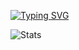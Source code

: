 [![Typing SVG](https://readme-typing-svg.herokuapp.com?color=%23175592&size=18&center=true&vCenter=true&multiline=true&width=600&lines=git+config+--global+user.name+%22Nirvana+Persaud%22)](https://git.io/typing-svg)

![Stats](https://github-readme-stats.vercel.app/api?username=nirvanapersaud&show_icons=true&theme=buefy)


<!--
**nirvanapersaud/nirvanapersaud** is a ✨ _special_ ✨ repository because its `README.md` (this file) appears on your GitHub profile.

Here are some ideas to get you started:

- 🔭 I’m currently working on ...
- 🌱 I’m currently learning ...
- 👯 I’m looking to collaborate on ...
- 🤔 I’m looking for help with ...
- 💬 Ask me about ...
- 📫 How to reach me: ...
- 😄 Pronouns: ...
- ⚡ Fun fact: ...
-->




